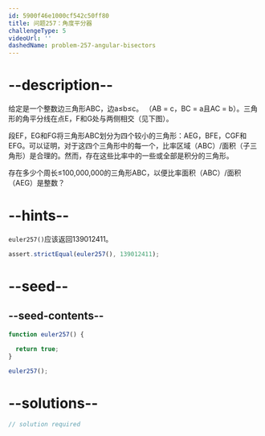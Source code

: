 ```yaml
---
id: 5900f46e1000cf542c50ff80
title: 问题257：角度平分器
challengeType: 5
videoUrl: ''
dashedName: problem-257-angular-bisectors
---
```


# --description--

给定是一个整数边三角形ABC，边a≤b≤c。 （AB = c，BC = a且AC = b）。三角形的角平分线在点E，F和G处与两侧相交（见下图）。

段EF，EG和FG将三角形ABC划分为四个较小的三角形：AEG，BFE，CGF和EFG。可以证明，对于这四个三角形中的每一个，比率区域（ABC）/面积（子三角形）是合理的。然而，存在这些比率中的一些或全部是积分的三角形。

存在多少个周长≤100,000,000的三角形ABC，以便比率面积（ABC）/面积（AEG）是整数？

# --hints--

`euler257()`应该返回139012411。

```js
assert.strictEqual(euler257(), 139012411);
```

# --seed--

## --seed-contents--

```js
function euler257() {

  return true;
}

euler257();
```

# --solutions--

```js
// solution required
```
